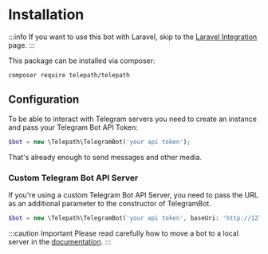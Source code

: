 Installation
============

:::info
If you want to use this bot with Laravel, skip to the [Laravel Integration](./02-laravel.md) page.
:::

This package can be installed via composer:

`composer require telepath/telepath`

## Configuration

To be able to interact with Telegram servers you need to create an instance and pass your Telegram Bot API Token:
```php
$bot = new \Telepath\TelegramBot('your api token');
```

That's already enough to send messages and other media.

### Custom Telegram Bot API Server

If you're using a custom Telegram Bot API Server, you need to pass the URL as an additional parameter to the constructor
of TelegramBot.

```php
$bot = new \Telepath\TelegramBot('your api token', baseUri: 'http://127.0.0.1:8081');
```

:::caution Important
Please read carefully how to move a bot to a local server in the [documentation](https://github.com/tdlib/telegram-bot-api/#moving-a-bot-to-a-local-server).
:::